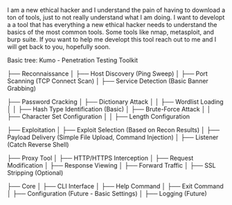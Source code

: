 I am a new ethical hacker and I understand the pain of having to download a ton of tools, just to not really understand what I am doing. I want to developt a a tool that has everything a new ethical hacker needs to understand the basics of the most common tools. Some tools like nmap, metasploit, and burp suite.
If you want to help me developt this tool reach out to me and I will get back to you, hopefully soon.

Basic tree:
  Kumo - Penetration Testing Toolkit

├── Reconnaissance
│   ├── Host Discovery (Ping Sweep)
│   ├── Port Scanning (TCP Connect Scan)
│   ├── Service Detection (Basic Banner Grabbing)

├── Password Cracking
│   ├── Dictionary Attack
│   │   ├── Wordlist Loading
│   │   ├── Hash Type Identification (Basic)
│   ├── Brute-Force Attack
│   │   ├── Character Set Configuration
│   │   ├── Length Configuration

├── Exploitation
│   ├── Exploit Selection (Based on Recon Results)
│   ├── Payload Delivery (Simple File Upload, Command Injection)
│   ├── Listener (Catch Reverse Shell)

├── Proxy Tool
│   ├── HTTP/HTTPS Interception
│   ├── Request Modification
│   ├── Response Viewing
│   ├── Forward Traffic
│   ├── SSL Stripping (Optional)

├── Core
│   ├── CLI Interface
│   ├── Help Command
│   ├── Exit Command
│   ├── Configuration (Future - Basic Settings)
│   ├── Logging (Future)
